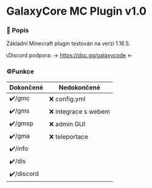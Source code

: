 # GalaxyCore MC Plugin v1.0

### 📄 Popis

Základní Minecraft plugin testován na verzi 1.16.5.
  
  📞Discord podpora: -> https://dsc.gg/galaxycode <-
  
  ### ⚙️Funkce
                    
Dokončené  | Nedokončené
------------- | -------------
✔️/gmc  | ❌ config.yml
✔️/gms  | ❌ integrace s webem
✔️/gmsp  | ❌ admin GUI
✔️/gma  | ❌ teleportace
✔️/info  | 
✔️/dis  | 
✔️/discord  | 
